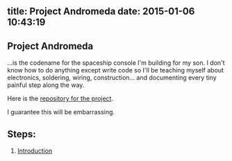 title: Project Andromeda
date: 2015-01-06 10:43:19
---
<h2 class="andromeda-header">Project Andromeda</h2>

...is the codename for the spaceship console I'm building for
my son. I don't know how to do anything except write code so I'll be teaching
myself about electronics, soldering, wiring, construction... and documenting
every tiny painful step along the way.

Here is the [repository for the project][repo].

I guarantee this will be embarrassing.

Steps:
------

  1. [Introduction][intro]

  [repo]: https://github.com/drhayes/andromeda
  [intro]: /project-andromeda/intro.html
